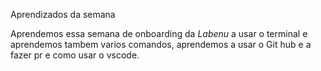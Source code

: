 Aprendizados da semana

Aprendemos essa semana de onboarding da *Labenu* a usar o terminal e aprendemos tambem varios comandos, aprendemos a usar o Git hub e a fazer pr e como usar o vscode.
